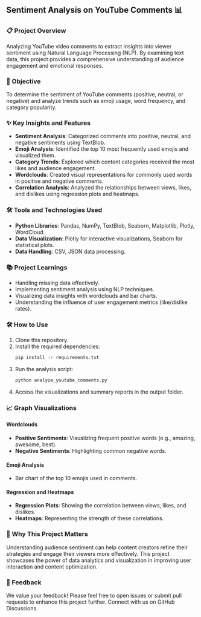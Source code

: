 ## Sentiment Analysis on YouTube Comments 📊

### 📋 Project Overview
Analyzing YouTube video comments to extract insights into viewer sentiment using Natural Language Processing (NLP). By examining text data, this project provides a comprehensive understanding of audience engagement and emotional responses.

### 🎯 Objective
To determine the sentiment of YouTube comments (positive, neutral, or negative) and analyze trends such as emoji usage, word frequency, and category popularity.

### ✨ Key Insights and Features
- **Sentiment Analysis**: Categorized comments into positive, neutral, and negative sentiments using TextBlob.
- **Emoji Analysis**: Identified the top 10 most frequently used emojis and visualized them.
- **Category Trends**: Explored which content categories received the most likes and audience engagement.
- **Wordclouds**: Created visual representations for commonly used words in positive and negative comments.
- **Correlation Analysis**: Analyzed the relationships between views, likes, and dislikes using regression plots and heatmaps.

### 🛠 Tools and Technologies Used
- **Python Libraries**: Pandas, NumPy, TextBlob, Seaborn, Matplotlib, Plotly, WordCloud.
- **Data Visualization**: Plotly for interactive visualizations, Seaborn for statistical plots.
- **Data Handling**: CSV, JSON data processing.

### 📚 Project Learnings
- Handling missing data effectively.
- Implementing sentiment analysis using NLP techniques.
- Visualizing data insights with wordclouds and bar charts.
- Understanding the influence of user engagement metrics (like/dislike rates).

### 🛠 How to Use
1. Clone this repository.
2. Install the required dependencies:
   ```bash
   pip install -r requirements.txt
   ```
3. Run the analysis script:
   ```bash
   python analyze_youtube_comments.py
   ```
4. Access the visualizations and summary reports in the output folder.

### 📈 Graph Visualizations
#### Wordclouds
- **Positive Sentiments**: Visualizing frequent positive words (e.g., amazing, awesome, best).
- **Negative Sentiments**: Highlighting common negative words.

#### Emoji Analysis
- Bar chart of the top 10 emojis used in comments.

#### Regression and Heatmaps
- **Regression Plots**: Showing the correlation between views, likes, and dislikes.
- **Heatmaps**: Representing the strength of these correlations.

### 🌟 Why This Project Matters
Understanding audience sentiment can help content creators refine their strategies and engage their viewers more effectively. This project showcases the power of data analytics and visualization in improving user interaction and content optimization.

### 💬 Feedback
We value your feedback! Please feel free to open issues or submit pull requests to enhance this project further. Connect with us on GitHub Discussions.
